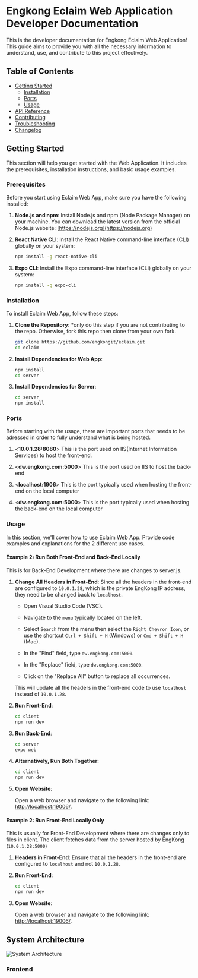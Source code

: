 # Engkong Eclaim Web Application Developer Documentation

This is the developer documentation for Engkong Eclaim Web Application! This guide aims to provide you with all the necessary information to understand, use, and contribute to this project effectively.

## Table of Contents
- [Getting Started](#getting-started)
    - [Installation](#installation)
    - [Ports](#ports)
    - [Usage](#usage)
- [API Reference](#api-reference)
- [Contributing](#contributing)
- [Troubleshooting](#troubleshooting)
- [Changelog](#changelog)

## Getting Started

This section will help you get started with the Web Application. It includes the prerequisites, installation instructions, and basic usage examples.

### Prerequisites

Before you start using Eclaim Web App, make sure you have the following installed:

1. **Node.js and npm**: Install Node.js and npm (Node Package Manager) on your machine. You can download the latest version from the official Node.js website: [https://nodejs.org](https://nodejs.org)

2. **React Native CLI**: Install the React Native command-line interface (CLI) globally on your system:
    ```bash
    npm install -g react-native-cli

3. **Expo CLI**: Install the Expo command-line interface (CLI) globally on your system:
    ```bash
    npm install -g expo-cli

### Installation

To install Eclaim Web App, follow these steps:

1. **Clone the Repository**:
*only do this step if you are not contributing to the repo. Otherwise, fork this repo then clone from your own fork. 

   ```bash
   git clone https://github.com/engkongit/eclaim.git
   cd eclaim

2. **Install Dependencies for Web App**:

    ```bash
    npm install
    cd server

3. **Install Dependencies for Server**:

    ```bash
    cd server
    npm install


### Ports

Before starting with the usage, there are important ports that needs to be adressed in order to fully understand what is being hosted.

1. <**10.0.1.28:8080**> This is the port used on IIS(Internet Information Services) to host the front-end.

2. <**dw.engkong.com:5000**> This is the port used on IIS to host the back-end

3. <**localhost:1906**> This is the port typically used when hosting the front-end on the local computer

4. <**dw.engkong.com:5000**> This is the port typically used when hosting the back-end on the local computer


### Usage

In this section, we'll cover how to use Eclaim Web App. Provide code examples and explanations for the 2 different use cases.

#### Example 2: Run Both Front-End and Back-End Locally

This is for Back-End Development where there are changes to server.js.

1. **Change All Headers in Front-End**:
   Since all the headers in the front-end are configured to `10.0.1.28`, which is the private EngKong IP address, they need to be changed back to `localhost`.

   - Open Visual Studio Code (VSC).
   - Navigate to the `menu` typically located on the left.
   - Select `Search` from the menu then select the `Right Chevron Icon`, or use the shortcut `Ctrl + Shift + H` (Windows) or `Cmd + Shift + H` (Mac).


   - In the "Find" field, type `dw.engkong.com:5000`.
   - In the "Replace" field, type `dw.engkong.com:5000`.
   - Click on the "Replace All" button to replace all occurrences.

   This will update all the headers in the front-end code to use `localhost` instead of `10.0.1.28`.

2. **Run Front-End**: 

    ```bash
    cd client
    npm run dev

3. **Run Back-End**: 

    ```bash
    cd server
    expo web

4. **Alternatively, Run Both Together**:

    ```bash
    cd client
    npm run dev

5. **Open Website**:

    Open a web browser and navigate to the following link: [http://localhost:19006/](http://localhost:19006/).



#### Example 2: Run Front-End Locally Only

This is usually for Front-End Development where there are changes only to files in client. The client fetches data from the server hosted by EngKong (`10.0.1.28:5000`)

1. **Headers in Front-End**:
   Ensure that all the headers in the front-end are configured to `localhost` and not `10.0.1.28`.

2. **Run Front-End**: 

    ```bash
    cd client
    npm run dev

3. **Open Website**:

    Open a web browser and navigate to the following link: [http://localhost:19006/](http://localhost:19006/).


   
## System Architecture
![System Architecture](/assets/System%20Architecture.png)

### Frontend  
